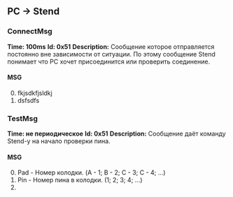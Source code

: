 ## PC -> Stend
### ConnectMsg
**Time: 100ms**
**Id: 0x51**
**Description:** Сообщение которое отправляется постоянно вне зависимости от ситуации. По этому сообщение Stend понимает что PC хочет присоединится или проверить соединение.
#### MSG
0. fkjsdkfjsldkj
1. dsfsdfs
### TestMsg
**Time: не периодическое**
**Id: 0x51**
**Description:** Сообщение даёт команду Stend-у на начало проверки пина. 
#### MSG
0. Pad - Номер колодки. (A - 1; B - 2; C - 3; C - 4; ...)
1. Pin - Номер пина в колодки. (1; 2; 3; 4; ...)
2. 